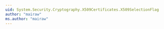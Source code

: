```yaml
---
uid: System.Security.Cryptography.X509Certificates.X509SelectionFlag
author: "mairaw"
ms.author: "mairaw"
---
```

